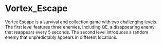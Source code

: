 # Vortex_Escape
Vortex Escape is a survival and collection game with two challenging levels. The first level features three enemies, including QE, a disappearing enemy that reappears every 5 seconds. The second level introduces a random enemy that unpredictably appears in different locations.
